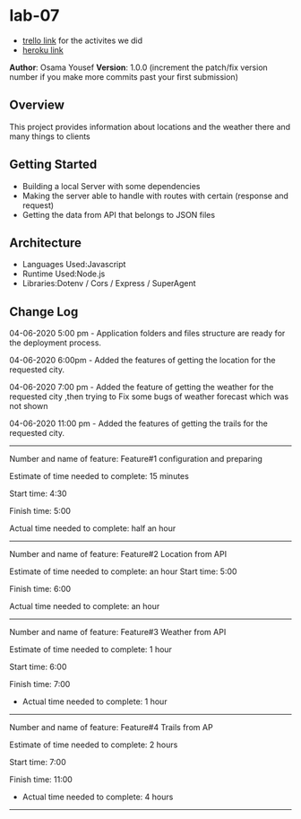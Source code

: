 # lab-07
* [trello link](https://trello.com/osamawalidyousef/activity) for the activites we did 
* [heroku link](https://lab-7apis.herokuapp.com )

**Author**: Osama Yousef
**Version**: 1.0.0 (increment the patch/fix version number if you make more commits past your first submission)

## Overview
This project provides information about locations and the weather there and many things to clients 

## Getting Started
* Building a local Server with some dependencies 
* Making the server able to handle with routes with certain (response and request)
* Getting the data from API that belongs to JSON files

## Architecture
* Languages Used:Javascript
* Runtime Used:Node.js
* Libraries:Dotenv / Cors / Express / SuperAgent

## Change Log

04-06-2020 5:00 pm - Application folders and files structure are  ready for the deployment process.

04-06-2020 6:00pm - Added the features of getting the location for the requested city.

04-06-2020 7:00 pm - Added the feature of getting the  weather for the requested city ,then trying to Fix some bugs of weather forecast which was not shown

04-06-2020 11:00 pm - Added the features of getting the trails for the requested city.

---------------------------------------------------------------------------

Number and name of feature: Feature#1 configuration and preparing  

Estimate of time needed to complete: 15 minutes

Start time: 4:30

Finish time: 5:00

Actual time needed to complete: half an hour

-----------------------------------------------------------------------------

Number and name of feature:  Feature#2 Location from API

Estimate of time needed to complete:  an hour
Start time: 5:00

Finish time: 6:00

Actual time needed to complete:  an hour

------------------------------------------------------------------------------------------
Number and name of feature: Feature#3 Weather from API 

Estimate of time needed to complete: 1 hour

Start time: 6:00

Finish time: 7:00

* Actual time needed to complete: 1 hour
----------------------------------------------------------------------------
Number and name of feature: Feature#4 Trails from AP 

Estimate of time needed to complete: 2 hours

Start time: 7:00

Finish time: 11:00

* Actual time needed to complete: 4 hours
----------------------------------------------------------------------------------------------------------

